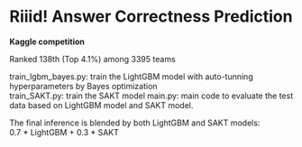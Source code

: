 # Riiid! Answer Correctness Prediction
**Kaggle competition**

Ranked 138th (Top 4.1%) among 3395 teams

train_lgbm_bayes.py: train the LightGBM model with auto-tunning hyperparameters by Bayes optimization  
train_SAKT.py: train the SAKT model
main.py: main code to evaluate the test data based on LightGBM model and SAKT model.  

The final inference is blended by both LightGBM and SAKT models:  
0.7 * LightGBM + 0.3 * SAKT
